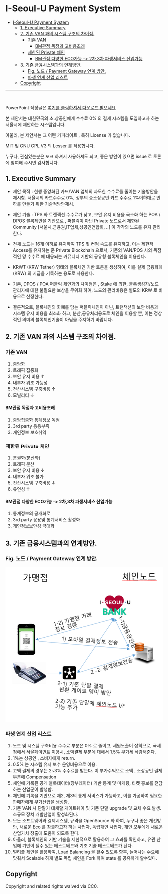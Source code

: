 # I-Seoul-U Payment System

- [I-Seoul-U Payment System](#i-seoul-u-payment-system)
  * [1. Executive Summary](#1-executive-summary)
  * [2. 기존 VAN 과의 시스템 구조의 차이점.](#2----van---------------)
    + [기존 VAN](#---van)
      - [BM관점 독점과 고비용초래](#bm------------)
    + [제한된 Private 체인](#----private---)
      - [BM관점 다양한 ECO가능 -> 2차,3차 파생서비스 산업가능](#bm-------eco------2--3------------)
  * [3. 기존 금융시스템과의 연계방안.](#3----------------)
    + [Fig. 노드 / Payment Gateway 연계 방안.](#fig------payment-gateway------)
    + [파생 연계 산업 리스트](#------------)
  * [Copyright](#copyright)


------------------------------
<br>

PowerPoint 작성글은 [여기를 클릭하셔서 다운로드 받으세요](https://github.com/tao-foundation/i-seoul-u-payment-system/blob/master/documents/%EC%84%9C%EC%9A%B8%EC%8B%9C-%EC%B9%B4%EB%93%9C%EC%88%98%EC%88%98%EB%A3%8C0%ED%94%84%EB%A1%9C-%EA%B2%B0%EC%A0%9C%EC%8B%9C%EC%8A%A4%ED%85%9C%20%EC%95%84%ED%82%A4%ED%85%8D%EC%B3%90-v0.5.pptx "pptx")
    
본 제안서는 대한민국의 소.상공인에게 수수료 0% 의 결제 시스템을 도입하고자 하는 서울시에 제안하는 시스템입니다.

아울러, 본 제안서는 그 어떤 카피라이트 , 특허 License 가 없습니다.

MIT 및 GNU GPL V3 의 Lesser 를 적용합니다.

누구나, 관심있는분은 포크 하셔서 사용하셔도 되고, 좋은 방안이 있으면 issue 로 토론에 참여해 주시면 감사합니다.

## 1. Executive Summary

 - 제안 목적 : 현행 중앙화된 카드/VAN 업체의 과도한 수수료를 줄이는 기술방안을 제시함. 서울시의 카드수수료 0%, 정부의 중소상공인 카드 수수료 1%이하대로 인하를 만들기 위한 기술적방안제시.

 - 제안 기술 : TPS 와 트랜잭션 수수료가 낮고, 보안 유지 비용을 극소화 하는 POA / DPOS 블록체인을 기반으로 , 퍼블릭이 아닌 Private 노드로서 제한된 Community [서울시,금융권,IT업체,상공인연합회, ..] 이 각각의 노드를 유지 관리한다.

 - 전체 노드는 16개 이하로 유지하여 TPS 및 컨펌 속도를 유지하고, 이는 제한적 Access를 유지하는 준 Private Blockchain 으로서, 기존의 VAN/POS 사의 독점적인 망 수수료 에 대응되는 커뮤니티 기반의 공유형 블록체인을 이용한다.

 - KRWT (KRW Tether) 형태의 블록체인 기반 토큰을 생성하여, 이를 실제 금융화폐 (KRW) 의 지급을 기록하는 용도로 사용한다.

 - 기존, DPOS / POA 퍼블릭 체인과의 차이점은 , Stake 에 의한, 블록생성자/노드 관리자에 대한 불필요한 보상을 무위화 하여, 노드의 관리비용은 별도의 KRW 로 비용으로 산정한다.

 - 결론적으로, 블록체인의 화폐를 담는 퍼블릭체인이 아닌, 트랜잭션의 보안 비용과 시스템 유지 비용을 최소화 하고, 분산,공유처리용도로 체인을 이용할 뿐, 이는 정상적인 의미의 블록체인기술이 아님을 주지하기 바랍니다.

## 2. 기존 VAN 과의 시스템 구조의 차이점.

 ### 기존 VAN 

 1) 중앙화
 2) 트래픽 집중화
 3) 보안 유지 비용 ↑
 4) 내부자 위조 가능성
 5) 전산시스템 구축비용 ↑
 6) 모빌리티 ↓

  #### BM관점 독점과 고비용초래

  1) 중앙집중화 통계정보 독점
  2) 3rd party 응용부족
  3) 개인정보 보호취약


 ### 제한된 Private 체인

 1) 분권화(분산화)
 2) 트래픽 분산 
 3) 보안 유지 비용 ↓
 4) 내부자 위조 불가
 5) 전산시스템 구축비용 ↓
 6) 유연성 ↑

  #### BM관점 다양한 ECO가능 -> 2차,3차 파생서비스 산업가능

  1) 통계정보의 공개화로
  2) 3rd party 응용및 통계서비스 활성화
  3) 개인정보보안성 극대화

## 3. 기존 금융시스템과의 연계방안.

  ### Fig. 노드 / Payment Gateway 연계 방안.
  ![](https://github.com/tao-foundation/i-seoul-u-payment-system/raw/master/assets/payment-node-interface.PNG)

 ### 파생 연계 산업 리스트

  1) 노드 및 시스템 구축비용 수수료 부분은 0% 로 줄이고, 세원노출이 잡히므로, 국세청에서 서울페이먼트 이용시, 소액결제 부분에 대해서 1.5% 부가세 삭감해준다.
  2) 1%는 상공인 , 소비자에게 return.
  3) 0.5% 는 시스템 유지 보수 운영비용으로 이용.
  4) 고액 결제의 경우는 2~3% 수수료를 받는다. 이 부가수익으로 소액 , 소상공인 결제 부분에 Compensation
  5) 체인에 기록된 공개 블록데이터(장부데이터) 기반 통계 및 마케팅, 타켓 홍보를 전담하는 산업군이 발생함.
  6) 체인에 기록을 기반으로 제2, 제3의 통계 서비스가 가능하고, 이를 가공하여 필요한 판매자에게 부가산업을 생성함.
  7) 기존 VAN 사 단말기 대체할 게이트웨이 및 기존 단말 upgrade 및 교체 수요 발생. <br>
  소규모 장치 개발산업이 활성화된다.
  8) 모든 소프트웨어와 결제시스템, 규격을 OpenSource 화 하여, 누구나 좋은 개선방안, 새로운 Eco 를 창출하고자 하는 사업자, 독립개인 사업자, 개인 모두에게 새로운 산업가치 창출에 도움이 되도록 한다.
  9) 아울러, 블록체인의 기반 기술을 제한적으로 활용하여 그 효과를 확인하고, 유관 산업에 기반이 될수 있는 테스트베드와 기초 기술 테스트베드가 된다.
  10) 멀티플 체인을 활용하여, Load Balancing 을 활수 있도록 향후, 늘어나는 수요에 맞춰서 Scalable 하게 별도 독립 체인을 Fork 하여 state 를 공유하게 할수있다.


## Copyright
Copyright and related rights waived via CC0.




  




